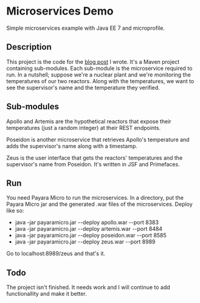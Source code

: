 # Microservices Demo
Simple microservices example with Java EE 7 and microprofile.

## Description
This project is the code for the [blog post](https://vasouv.wordpress.com/2016/11/16/simple-microservices-with-payara-micro-pt-2-complete-example/) I wrote. It's a Maven project containing sub-modules. Each sub-module is the microservice required to run. In a nutshell; suppose we're a nuclear plant and we're monitoring the temperatures of our two reactors. Along with the temperatures, we want to see the supervisor's name and the temperature they verified.

## Sub-modules
Apollo and Artemis are the hypothetical reactors that expose their temperatures (just a random integer) at their REST endpoints.

Poseidon is another microservice that retrieves Apollo's temperature and adds the supervisor's name along with a timestamp.

Zeus is the user interface that gets the reactors' temperatures and the supervisor's name from Poseidon. It's written in JSF and Primefaces.

## Run
You need Payara Micro to run the microservices. In a directory, put the Payara Micro jar and the generated .war files of the microservices.
Deploy like so:
- java -jar payaramicro.jar --deploy apollo.war --port 8383
- java -jar payaramicro.jar --deploy artemis.war --port 8484
- java -jar payaramicro.jar --deploy poseidon.war --port 8585
- java -jar payaramicro.jar --deploy zeus.war --port 8989

Go to localhost:8989/zeus and that's it.

## Todo
The project isn't finished. It needs work and I will continue to add functionallity and make it better.
